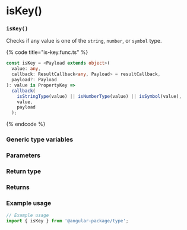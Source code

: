 # isKey()

### `isKey()`

Checks if any value is one of the `string`, `number`, or `symbol` type.

{% code title="is-key.func.ts" %}
```typescript
const isKey = <Payload extends object>(
  value: any,
  callback: ResultCallback<any, Payload> = resultCallback,
  payload?: Payload
): value is PropertyKey =>
  callback(
    isStringType(value) || isNumberType(value) || isSymbol(value),
    value,
    payload
  );
```
{% endcode %}

### Generic type variables

### Parameters

### Return type

### Returns

### Example usage

```typescript
// Example usage
import { isKey } from '@angular-package/type';

```

